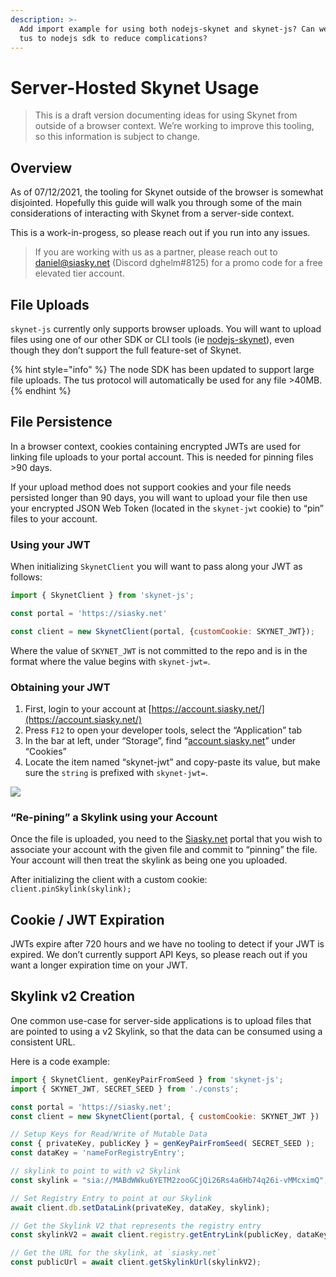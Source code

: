 ```yaml
---
description: >-
  Add import example for using both nodejs-skynet and skynet-js? Can we just add
  tus to nodejs sdk to reduce complications?
---
```


# Server-Hosted Skynet Usage

> This is a draft version documenting ideas for using Skynet from outside of a browser context. We’re working to improve this tooling, so this information is subject to change.

## Overview

As of 07/12/2021, the tooling for Skynet outside of the browser is somewhat disjointed. Hopefully this guide will walk you through some of the main considerations of interacting with Skynet from a server-side context.

This is a work-in-progess, so please reach out if you run into any issues.

> If you are working with us as a partner, please reach out to [daniel@siasky.net](mailto:daniel@siasky.net) \(Discord dghelm\#8125\) for a promo code for a free elevated tier account.

## File Uploads

`skynet-js` currently only supports browser uploads. You will want to upload files using one of our other SDK or CLI tools \(ie [nodejs-skynet](https://github.com/SkynetLabs/nodejs-skynet)\), even though they don’t support the full feature-set of Skynet.

{% hint style="info" %}
The node SDK has been updated to support large file uploads. The tus protocol will automatically be used for any file &gt;40MB.
{% endhint %}

## File Persistence

In a browser context, cookies containing encrypted JWTs are used for linking file uploads to your portal account. This is needed for pinning files &gt;90 days.

If your upload method does not support cookies and your file needs persisted longer than 90 days, you will want to upload your file then use your encrypted JSON Web Token \(located in the `skynet-jwt` cookie\) to “pin” files to your account.

### Using your JWT

When initializing `SkynetClient` you will want to pass along your JWT as follows:

```javascript
import { SkynetClient } from 'skynet-js';

const portal = 'https://siasky.net'

const client = new SkynetClient(portal, {customCookie: SKYNET_JWT});
```

Where the value of `SKYNET_JWT` is not committed to the repo and is in the format where the value begins with `skynet-jwt=`.

### Obtaining your JWT

1. First, login to your account at [https://account.siasky.net/](https://account.siasky.net/)
2. Press `F12` to open your developer tools, select the “Application” tab
3. In the bar at left, under “Storage”, find “[account.siasky.net](http://account.siasky.net/)” under “Cookies”
4. Locate the item named “skynet-jwt” and copy-paste its value, but make sure the `string` is prefixed with `skynet-jwt=`.

![](https://i.imgur.com/Ncjojqr.png)

### “Re-pining” a Skylink using your Account

Once the file is uploaded, you need to the [Siasky.net](http://siasky.net/) portal that you wish to associate your account with the given file and commit to “pinning” the file. Your account will then treat the skylink as being one you uploaded.

After initializing the client with a custom cookie: `client.pinSkylink(skylink);`

## Cookie / JWT Expiration

JWTs expire after 720 hours and we have no tooling to detect if your JWT is expired. We don’t currently support API Keys, so please reach out if you want a longer expiration time on your JWT.

## Skylink v2 Creation

One common use-case for server-side applications is to upload files that are pointed to using a v2 Skylink, so that the data can be consumed using a consistent URL.

Here is a code example:

```javascript
import { SkynetClient, genKeyPairFromSeed } from 'skynet-js';
import { SKYNET_JWT, SECRET_SEED } from './consts';

const portal = 'https://siasky.net';
const client = new SkynetClient(portal, { customCookie: SKYNET_JWT })

// Setup Keys for Read/Write of Mutable Data
const { privateKey, publicKey } = genKeyPairFromSeed( SECRET_SEED );
const dataKey = 'nameForRegistryEntry';

// skylink to point to with v2 Skylink
const skylink = "sia://MABdWWku6YETM2zooGCjQi26Rs4a6Hb74q26i-vMMcximQ";

// Set Registry Entry to point at our Skylink
await client.db.setDataLink(privateKey, dataKey, skylink);

// Get the Skylink V2 that represents the registry entry
const skylinkV2 = await client.registry.getEntryLink(publicKey, dataKey);

// Get the URL for the skylink, at `siasky.net`
const publicUrl = await client.getSkylinkUrl(skylinkV2);
```

